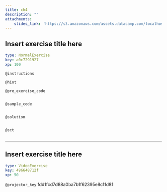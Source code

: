```yaml
---
title: ch4
description: ""
attachments:
    slides_link: 'https://s3.amazonaws.com/assets.datacamp.com/localhost/course_4277/slides/chapter4.pdf'
---
```


## Insert exercise title here

```yaml
type: NormalExercise
key: a0c7291927
xp: 100
```



`@instructions`


`@hint`


`@pre_exercise_code`
```{python}

```

`@sample_code`
```{python}

```

`@solution`
```{python}

```

`@sct`
```{python}

```

---

## Insert exercise title here

```yaml
type: VideoExercise
key: 496648712f
xp: 50
```

`@projector_key`
fdd1fcd7d88a0ba7b1f62395e8c11d81
